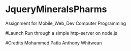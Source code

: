 # JqueryMineralsPharms
Assignment for Mobile_Web_Dev Computer Programming

#Launch
Run through a simple http-server on node.js

#Credits
Mohammed Patla
Anthony Whitwean
